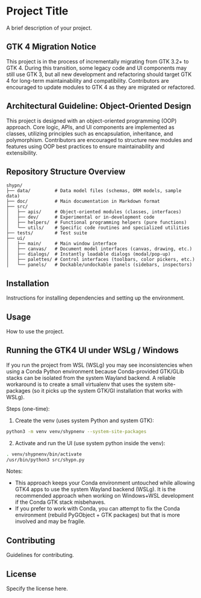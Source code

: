 # Project Title

A brief description of your project.
 
## GTK 4 Migration Notice

This project is in the process of incrementally migrating from GTK 3.2+ to GTK 4. During this transition, some legacy code and UI components may still use GTK 3, but all new development and refactoring should target GTK 4 for long-term maintainability and compatibility. Contributors are encouraged to update modules to GTK 4 as they are migrated or refactored.
 
## Architectural Guideline: Object-Oriented Design

This project is designed with an object-oriented programming (OOP) approach. Core logic, APIs, and UI components are implemented as classes, utilizing principles such as encapsulation, inheritance, and polymorphism. Contributors are encouraged to structure new modules and features using OOP best practices to ensure maintainability and extensibility.
## Repository Structure Overview

```
shypn/
├── data/         # Data model files (schemas, ORM models, sample data)
├── doc/          # Main documentation in Markdown format
├── src/
│   ├── apis/     # Object-oriented modules (classes, interfaces)
│   ├── dev/      # Experimental or in-development code
│   ├── helpers/  # Functional programming helpers (pure functions)
│   └── utils/    # Specific code routines and specialized utilities
├── tests/        # Test suite
├── ui/
│   ├── main/     # Main window interface
│   ├── canvas/   # Document model interfaces (canvas, drawing, etc.)
│   ├── dialogs/  # Instantly loadable dialogs (modal/pop-up)
│   ├── palettes/ # Control interfaces (toolbars, color pickers, etc.)
│   └── panels/   # Dockable/undockable panels (sidebars, inspectors)
```

## Installation

Instructions for installing dependencies and setting up the environment.

## Usage

How to use the project.

## Running the GTK4 UI under WSLg / Windows

If you run the project from WSL (WSLg) you may see inconsistencies when using a Conda Python environment because Conda-provided GTK/GLib stacks can be isolated from the system Wayland backend. A reliable workaround is to create a small virtualenv that uses the system site-packages (so it picks up the system GTK/GI installation that works with WSLg).

Steps (one-time):

1. Create the venv (uses system Python and system GTK):

```bash
python3 -m venv venv/shypnenv --system-site-packages
```

2. Activate and run the UI (use system python inside the venv):

```bash
. venv/shypnenv/bin/activate
/usr/bin/python3 src/shypn.py
```

Notes:
- This approach keeps your Conda environment untouched while allowing GTK4 apps to use the system Wayland backend (WSLg). It is the recommended approach when working on Windows+WSL development if the Conda GTK stack misbehaves.
- If you prefer to work with Conda, you can attempt to fix the Conda environment (rebuild PyGObject + GTK packages) but that is more involved and may be fragile.

## Contributing

Guidelines for contributing.

## License

Specify the license here.
